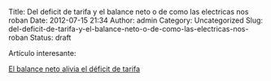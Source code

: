 Title: Del deficit de tarifa y el balance neto o de como las electricas nos roban
Date: 2012-07-15 21:34
Author: admin
Category: Uncategorized
Slug: del-deficit-de-tarifa-y-el-balance-neto-o-de-como-las-electricas-nos-roban
Status: draft

Artículo interesante:

[El balance neto alivia el déficit de tarifa](http://demagogeando.blogspot.com.es/2012/05/el-balance-neto-alivia-el-deficit-de.html)
